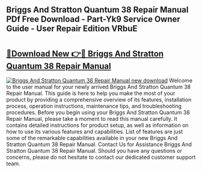 ## Briggs And Stratton Quantum 38 Repair Manual PDf Free Download - Part-Yk9 Service Owner Guide - User Repair Edition VRbuE

# <h2><a href="http://bc81078.oget.top/?id=Briggs+And+Stratton+Quantum+38+Repair+Manual">🔗Download New 👉🔴 Briggs And Stratton Quantum 38 Repair Manual</a></h2>

[![Briggs And Stratton Quantum 38 Repair Manual new download](https://i.imgur.com/5g1atiW.png)](http://bc81078.oget.top/?id=Briggs+And+Stratton+Quantum+38+Repair+Manual)
Welcome to the user manual for your newly arrived Briggs And Stratton Quantum 38 Repair Manual. This guide is here to help you make the most of your product by providing a comprehensive overview of its features, installation process, operation instructions, maintenance tips, and troubleshooting procedures. Before you begin using your Briggs And Stratton Quantum 38 Repair Manual, please take a moment to read this manual carefully. It contains detailed instructions for product setup, as well as information on how to use its various features and capabilities. List of features are just some of the remarkable capabilities available in your new Briggs And Stratton Quantum 38 Repair Manual. Contact Us for Assistance Briggs And Stratton Quantum 38 Repair Manual. Should you have any questions or concerns, please do not hesitate to contact our dedicated customer support team.
